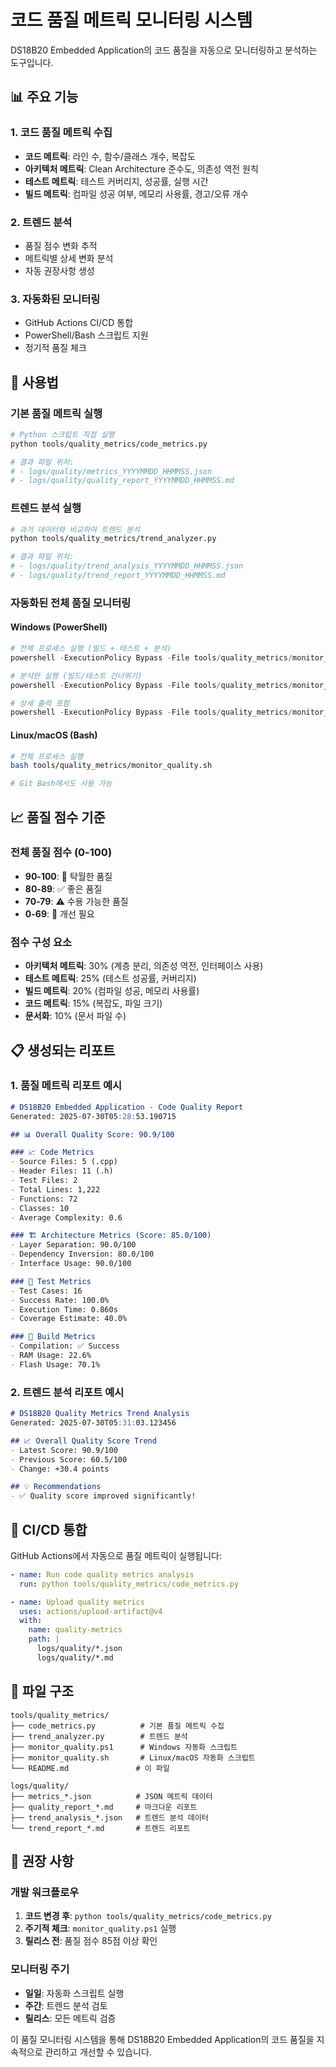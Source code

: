 # 코드 품질 메트릭 모니터링 시스템

DS18B20 Embedded Application의 코드 품질을 자동으로 모니터링하고 분석하는 도구입니다.

## 📊 주요 기능

### 1. 코드 품질 메트릭 수집
- **코드 메트릭**: 라인 수, 함수/클래스 개수, 복잡도
- **아키텍처 메트릭**: Clean Architecture 준수도, 의존성 역전 원칙
- **테스트 메트릭**: 테스트 커버리지, 성공률, 실행 시간
- **빌드 메트릭**: 컴파일 성공 여부, 메모리 사용률, 경고/오류 개수

### 2. 트렌드 분석
- 품질 점수 변화 추적
- 메트릭별 상세 변화 분석
- 자동 권장사항 생성

### 3. 자동화된 모니터링
- GitHub Actions CI/CD 통합
- PowerShell/Bash 스크립트 지원
- 정기적 품질 체크

## 🚀 사용법

### 기본 품질 메트릭 실행
```bash
# Python 스크립트 직접 실행
python tools/quality_metrics/code_metrics.py

# 결과 파일 위치:
# - logs/quality/metrics_YYYYMMDD_HHMMSS.json
# - logs/quality/quality_report_YYYYMMDD_HHMMSS.md
```

### 트렌드 분석 실행
```bash
# 과거 데이터와 비교하여 트렌드 분석
python tools/quality_metrics/trend_analyzer.py

# 결과 파일 위치:
# - logs/quality/trend_analysis_YYYYMMDD_HHMMSS.json
# - logs/quality/trend_report_YYYYMMDD_HHMMSS.md
```

### 자동화된 전체 품질 모니터링

#### Windows (PowerShell)
```powershell
# 전체 프로세스 실행 (빌드 + 테스트 + 분석)
powershell -ExecutionPolicy Bypass -File tools/quality_metrics/monitor_quality.ps1

# 분석만 실행 (빌드/테스트 건너뛰기)
powershell -ExecutionPolicy Bypass -File tools/quality_metrics/monitor_quality.ps1 -SkipBuild -SkipTest

# 상세 출력 포함
powershell -ExecutionPolicy Bypass -File tools/quality_metrics/monitor_quality.ps1 -Verbose
```

#### Linux/macOS (Bash)
```bash
# 전체 프로세스 실행
bash tools/quality_metrics/monitor_quality.sh

# Git Bash에서도 사용 가능
```

## 📈 품질 점수 기준

### 전체 품질 점수 (0-100)
- **90-100**: 🎉 탁월한 품질
- **80-89**: ✅ 좋은 품질
- **70-79**: ⚠️ 수용 가능한 품질
- **0-69**: 🚨 개선 필요

### 점수 구성 요소
- **아키텍처 메트릭**: 30% (계층 분리, 의존성 역전, 인터페이스 사용)
- **테스트 메트릭**: 25% (테스트 성공률, 커버리지)
- **빌드 메트릭**: 20% (컴파일 성공, 메모리 사용률)
- **코드 메트릭**: 15% (복잡도, 파일 크기)
- **문서화**: 10% (문서 파일 수)

## 📋 생성되는 리포트

### 1. 품질 메트릭 리포트 예시
```markdown
# DS18B20 Embedded Application - Code Quality Report
Generated: 2025-07-30T05:28:53.190715

## 📊 Overall Quality Score: 90.9/100

### 📈 Code Metrics
- Source Files: 5 (.cpp)
- Header Files: 11 (.h)
- Test Files: 2
- Total Lines: 1,222
- Functions: 72
- Classes: 10
- Average Complexity: 0.6

### 🏗️ Architecture Metrics (Score: 85.0/100)
- Layer Separation: 90.0/100
- Dependency Inversion: 80.0/100
- Interface Usage: 90.0/100

### 🧪 Test Metrics
- Test Cases: 16
- Success Rate: 100.0%
- Execution Time: 0.860s
- Coverage Estimate: 40.0%

### 🔨 Build Metrics
- Compilation: ✅ Success
- RAM Usage: 22.6%
- Flash Usage: 70.1%
```

### 2. 트렌드 분석 리포트 예시
```markdown
# DS18B20 Quality Metrics Trend Analysis
Generated: 2025-07-30T05:31:03.123456

## 📈 Overall Quality Score Trend
- Latest Score: 90.9/100
- Previous Score: 60.5/100
- Change: +30.4 points

## 💡 Recommendations
- ✅ Quality score improved significantly!
```

## 🔧 CI/CD 통합

GitHub Actions에서 자동으로 품질 메트릭이 실행됩니다:

```yaml
- name: Run code quality metrics analysis
  run: python tools/quality_metrics/code_metrics.py

- name: Upload quality metrics
  uses: actions/upload-artifact@v4
  with:
    name: quality-metrics
    path: |
      logs/quality/*.json
      logs/quality/*.md
```

## 📁 파일 구조

```
tools/quality_metrics/
├── code_metrics.py          # 기본 품질 메트릭 수집
├── trend_analyzer.py        # 트렌드 분석
├── monitor_quality.ps1      # Windows 자동화 스크립트
├── monitor_quality.sh       # Linux/macOS 자동화 스크립트
└── README.md               # 이 파일

logs/quality/
├── metrics_*.json          # JSON 메트릭 데이터
├── quality_report_*.md     # 마크다운 리포트
├── trend_analysis_*.json   # 트렌드 분석 데이터
└── trend_report_*.md       # 트렌드 리포트
```

## 🎯 권장 사항

### 개발 워크플로우
1. **코드 변경 후**: `python tools/quality_metrics/code_metrics.py`
2. **주기적 체크**: `monitor_quality.ps1` 실행
3. **릴리스 전**: 품질 점수 85점 이상 확인

### 모니터링 주기
- **일일**: 자동화 스크립트 실행
- **주간**: 트렌드 분석 검토
- **릴리스**: 모든 메트릭 검증

이 품질 모니터링 시스템을 통해 DS18B20 Embedded Application의 코드 품질을 지속적으로 관리하고 개선할 수 있습니다.
